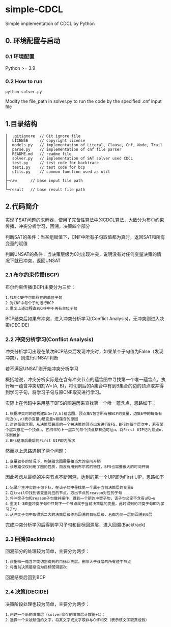 # simple-CDCL

Simple implementation of CDCL by Python

## 0. 环境配置与启动

### 0.1 环境配置

Python >= 3.9

### 0.2 How to run

```
python solver.py
```

Modify the file_path in solver.py to run the code by the specified .cnf input file

## 1.目录结构

```
│  .gitignore  // Git ignore file
│  LICENSE     // copyright license
│  models.py   // implementation of Literal, Clause, Cnf, Node, Trail
│  parse.py    // implementation of cnf file parser
│  README.md   // readme file
│  solver.py   // implementation of SAT solver used CDCL
│  test.py     // test code for backtrace
│  test1.py    // test code for bcp
│  utils.py    // common function used as util
│  
├─raw      // base input file path
│      
└─result   // base result file path

```

## 2.代码简介

实现了SAT问题的求解器，使用了完备性算法中的CDCL算法，大致分为布尔约束传播，冲突分析学习，回溯，决策四个部分

判断SAT的条件：当某组赋值下，CNF中所有子句取值都为真时，返回SAT和所有变量的赋值

判断UNSAT的条件：当决策层级为0时出现冲突，说明没有对任何变量决策的情况下就已冲突，返回UNSAT

### 2.1 布尔约束传播(BCP)

布尔约束传播(BCP)主要分为三步：

```
1.找到CNF中可能存在的单位子句
2.对CNF中每个子句进行BCP
3.重复上述过程直到CNF中不再有单位子句
```

BCP结束后如果有冲突，进入冲突分析学习(Conflict Analysis)，无冲突则进入决策(DECIDE)

### 2.2 冲突分析学习(Conflict Analysis)

冲突分析学习出现在某次BCP结束后发现冲突时，如果某个子句值为False（发现冲突），则进行UNSAT判断

若不满足UNSAT则开始冲突分析学习

概括地说，冲突分析实际是在含有冲突节点的蕴含图中寻找第一个唯一蕴含点，执行唯一蕴含冲突切割W=(A, B)，将切割后的A集合中有到B集合的边的顶点取并得到学习子句，将学习子句与原CNF取交进行学习。

实际上在代码中采用基于BFS的图遍历来查找第一个唯一蕴含点，思路如下：

```
1.根据冲突时的迹构建出G=(V,E)蕴含图，顶点集V包含所有被BCP的变量，边集E中的每条有向边(u,v)表示变量u是变量v被蕴含的原因
2.对这张蕴含图，从决策层最高的一个被决策的顶点出发进行BFS，BFS的每个层次中，若有某个层次存在一个顶点u，它相邻的上一层次的每个顶点都有边可达u，将First UIP记为顶点u，不断维护
3.BFS结束后最后的First UIP即为所求
```

然而以上思路遇到了两个问题：

```
1.变量较多的情况下，构建蕴含图需要相当大的空间开销
2.该思路仅仅利用了图的性质，而没有用到布尔式的特性，BFS也需要很大的时间开销
```

因此考虑从最终的冲突节点不断回溯，达到的第一个UIP即为First UIP，思路如下

```
1.记录产生冲突的子句下标，在该子句中寻找第一个属于当前决策层的变量u
2.在trail中找到该变量对应的节点，取出节点的reason对应的子句
3.将冲突子句和reason子句做并操作，得到一个新的冲突子句，该子句必定不含有u和¬u
4.重复1-3直至冲突子句中只剩下一个节点属于当前决策层的变量，此时得到的冲突子句即为学习子句
5.从冲突子句中取得第二大的决策层级作为回溯的目标层级，若都为同一层则回溯到0层
```

完成冲突分析学习后得到学习子句和目标回溯层，进入回溯(Backtrack)

### 2.3 回溯(Backtrack)

回溯部分的处理较为简单，主要分为两步：

```
1.根据唯一蕴含冲突切割得到的目标回溯层，删除大于该层的所有迹中节点
2.将当前决策层级设为目标回溯层次
```

回溯结束后回到BCP

### 2.4 决策(DECIDE)

决策阶段处理也较为简单，主要分为两步：

```
1.创建一个新的决策层（solver保存的决策层计数器+1）；
2.选择一个未被赋值的文字，将其文字或文字取非与CNF相交（表示该文字取真或假）
```
